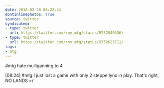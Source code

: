 ```yaml
---
date: 2010-02-28 00:22:34
dontinlinephotos: true
source: twitter
syndicated:
- type: twitter
  url: https://twitter.com/roy_mtg/status/9752540336/
- type: twitter
  url: https://twitter.com/roy_mtg/status/9752623712/
tags:
- mtg
---
```


#mtg  hate mulliganning to 4

<time>[08:24]</time> #mtg I just lost a game with only 2 steppe lynx in play. That's right, NO LANDS =/